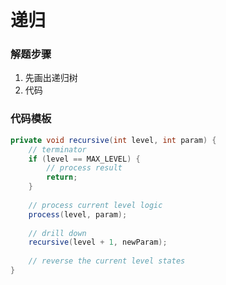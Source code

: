 # 递归

### 解题步骤

1. 先画出递归树
2. 代码

### 代码模板

```java
private void recursive(int level, int param) {
    // terminator
    if (level == MAX_LEVEL) {
        // process result
        return;
    }
    
    // process current level logic
    process(level, param);
    
    // drill down
    recursive(level + 1, newParam);
    
    // reverse the current level states
}
```

